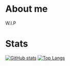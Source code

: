 # About me
W.I.P
# Stats
[![GitHub stats](https://github-readme-stats.vercel.app/api?username=PolishTeaEnjoyer&hide_border==true&count_private=true&theme=onedark&show_icons=true)](https://github.com/anuraghazra/github-readme-stats)
[![Top Langs](https://github-readme-stats.vercel.app/api/top-langs/?username=PolishTeaEnjoyer&theme=onedark&hide_border=true&layout=compact)](https://github.com/anuraghazra/github-readme-stats)
